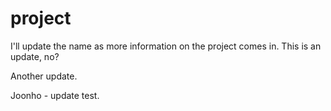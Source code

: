 project
=======

I'll update the name as more information on the project comes in. This is an update, no?

Another update. 

Joonho - update test.
